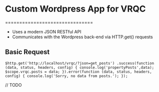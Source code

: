 # Custom Wordpress App for VRQC
===============================
* Uses a modern JSON RESTful API
* Communicates with the Wordpress back-end via HTTP.get() requests

Basic Request
-------------
`$http.get('http://localhost/vrqc/?json=get_posts')
     .success(function (data, status, headers, config) {
         console.log('propertyPosts',data);
         $scope.vrqc.posts = data;
     }).error(function (data, status, headers, config) {
         console.log('Sorry, no data from posts.');
 });`

// TODO